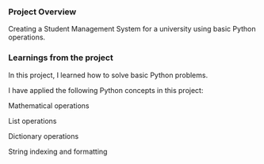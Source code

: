 ### Project Overview

 Creating a Student Management System for a university using basic Python operations.


### Learnings from the project

 In this project, I learned how to solve basic Python problems.

I have applied the following Python concepts in this project:

Mathematical operations

List operations

Dictionary operations

String indexing and formatting


